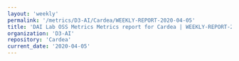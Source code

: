 ```yaml
---
layout: 'weekly'
permalink: '/metrics/D3-AI/Cardea/WEEKLY-REPORT-2020-04-05'
title: 'DAI Lab OSS Metrics Metrics report for Cardea | WEEKLY-REPORT-2020-04-05'
organization: 'D3-AI'
repository: 'Cardea'
current_date: '2020-04-05'
---
```


